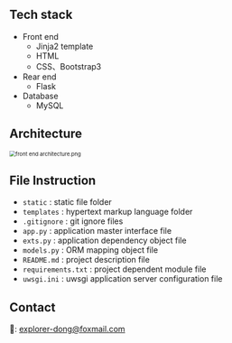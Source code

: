 ## Tech stack

- Front end
    - Jinja2 template
    - HTML
    - CSS、Bootstrap3
- Rear end
    - Flask
- Database
    - MySQL

## Architecture

<img src="https://s2.loli.net/2023/12/19/uHhDYvtSVcWydO4.png" alt="front end architecture.png" style="zoom:67%;" />

## File Instruction

- `static` : static file folder
- `templates` : hypertext markup language folder
- `.gitignore` : git ignore files
- `app.py` : application master interface file
- `exts.py` : application  dependency object file
- `models.py` : ORM mapping object file
- `README.md` : project description file
- `requirements.txt` : project dependent module file
- `uwsgi.ini` : uwsgi application server configuration file

## Contact

:email:: explorer-dong@foxmail.com
